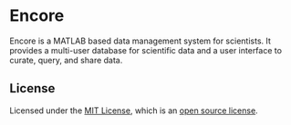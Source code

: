 # Encore

Encore is a MATLAB based data management system for scientists. It provides a multi-user database for scientific data and a user interface to curate, query, and share data.

## License

Licensed under the [MIT License](https://opensource.org/licenses/MIT), which is an [open source license](https://opensource.org/docs/osd).
